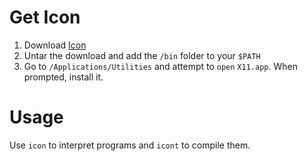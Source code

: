 
# Get Icon

1. Download [Icon](http://www.cs.arizona.edu/icon/)
2. Untar the download and add the `/bin` folder to your `$PATH`
3. Go to `/Applications/Utilities` and attempt to `open` `X11.app`. When prompted, install it.

# Usage

Use `icon` to interpret programs and `icont` to compile them.
